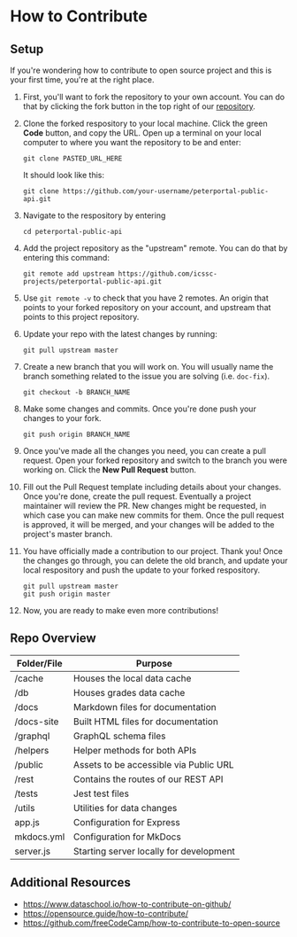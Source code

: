 # How to Contribute

## Setup

If you're wondering how to contribute to open source project and this is your first time, you're at the right place. 

1. First, you'll want to fork the repository to your own account. You can do that by clicking the fork button in the top right of our [repository](https://github.com/icssc-projects/peterportal-public-api). 
2. Clone the forked respository to your local machine. Click the green **Code** button, and copy the URL. Open up a terminal on your local computer to where you want the repository to be and enter: 

     ```
     git clone PASTED_URL_HERE
     ```

    It should look like this: 
    ```
    git clone https://github.com/your-username/peterportal-public-api.git
    ```

3. Navigate to the respository by entering

    ```
    cd peterportal-public-api
    ```

4. Add the project repository as the "upstream" remote. You can do that by entering this command: 

    ```
    git remote add upstream https://github.com/icssc-projects/peterportal-public-api.git
    ```
    
5. Use `git remote -v` to check that you have 2 remotes. An origin that points to your forked repository on your account, and upstream that points to this project repository. 

6. Update your repo with the latest changes by running: 
    ```
    git pull upstream master
    ```

7. Create a new branch that you will work on. You will usually name the branch something related to the issue you are solving (i.e. `doc-fix`). 
    ```
    git checkout -b BRANCH_NAME
    ```

8. Make some changes and commits. Once you're done push your changes to your fork. 
    ```
    git push origin BRANCH_NAME
    ```

9. Once you've made all the changes you need, you can create a pull request. Open your forked repository and switch to the branch you were working on. Click the **New Pull Request** button. 

10. Fill out the Pull Request template including details about your changes. Once you're done, create the pull request. Eventually a project maintainer will review the PR. New changes might be requested, in which case you can make new commits for them. Once the pull request is approved, it will be merged, and your changes will be added to the project's master branch. 

11. You have officially made a contribution to our project. Thank you! Once the changes go through, you can delete the old branch, and update your local respository and push the update to your forked respository.
    ```
    git pull upstream master
    git push origin master
    ```

12. Now, you are ready to make even more contributions!

## Repo Overview

| Folder/File | Purpose |
| ----------- | ----------- |
| /cache | Houses the local data cache |
| /db | Houses grades data cache |
| /docs | Markdown files for documentation |
| /docs-site | Built HTML files for documentation |
| /graphql | GraphQL schema files |
| /helpers | Helper methods for both APIs |
| /public | Assets to be accessible via Public URL |
| /rest | Contains the routes of our REST API |
| /tests | Jest test files  |
| /utils | Utilities for data changes |
| app.js | Configuration for Express |
| mkdocs.yml | Configuration for MkDocs |
| server.js | Starting server locally for development |

## Additional Resources
- <https://www.dataschool.io/how-to-contribute-on-github/>
- <https://opensource.guide/how-to-contribute/>
- <https://github.com/freeCodeCamp/how-to-contribute-to-open-source>